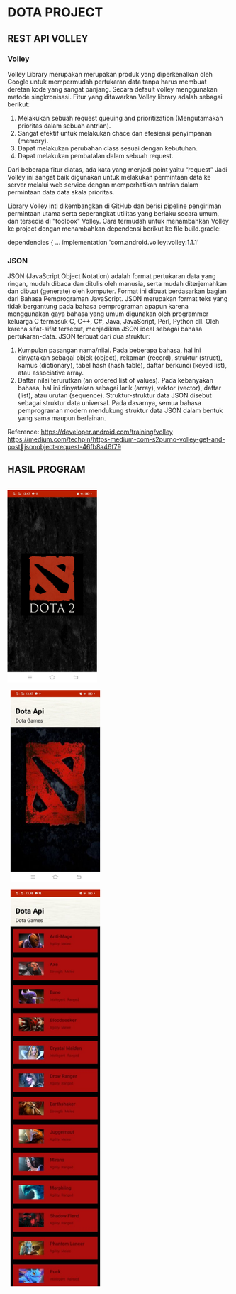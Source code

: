 # DOTA PROJECT 
## REST API VOLLEY 

### Volley
Volley Library merupakan merupakan produk yang diperkenalkan oleh Google untuk 
mempermudah pertukaran data tanpa harus membuat deretan kode yang sangat panjang. Secara 
default volley menggunakan metode singkronisasi.
Fitur yang ditawarkan Volley library adalah sebagai berikut: 
1. Melakukan sebuah request queuing and prioritization (Mengutamakan prioritas dalam 
sebuah antrian).
2. Sangat efektif untuk melakukan chace dan efesiensi penyimpanan (memory). 
3. Dapat melakukan perubahan class sesuai dengan kebutuhan. 
4. Dapat melakukan pembatalan dalam sebuah request. 

Dari beberapa fitur diatas, ada kata yang menjadi point yaitu “request” Jadi Volley ini 
sangat baik digunakan untuk melakukan permintaan data ke server melalui web service dengan 
memperhatikan antrian dalam permintaan data data skala prioritas.

Library Volley inti dikembangkan di GitHub dan berisi pipeline pengiriman permintaan 
utama serta seperangkat utilitas yang berlaku secara umum, dan tersedia di "toolbox" Volley. Cara 
termudah untuk menambahkan Volley ke project dengan menambahkan dependensi berikut ke file 
build.gradle:

dependencies {
      ...
        implementation 'com.android.volley:volley:1.1.1'
       

### JSON
JSON (JavaScript Object Notation) adalah format pertukaran data yang ringan, mudah 
dibaca dan ditulis oleh manusia, serta mudah diterjemahkan dan dibuat (generate) oleh komputer. 
Format ini dibuat berdasarkan bagian dari Bahasa Pemprograman JavaScript. JSON merupakan 
format teks yang tidak bergantung pada bahasa pemprograman apapun karena menggunakan 
gaya bahasa yang umum digunakan oleh programmer keluarga C termasuk C, C++, C#, Java, 
JavaScript, Perl, Python dll. Oleh karena sifat-sifat tersebut, menjadikan JSON ideal sebagai 
bahasa pertukaran-data.
JSON terbuat dari dua struktur: 
1. Kumpulan pasangan nama/nilai. Pada beberapa bahasa, hal ini dinyatakan sebagai objek 
(object), rekaman (record), struktur (struct), kamus (dictionary), tabel hash (hash table), 
daftar berkunci (keyed list), atau associative array. 
2. Daftar nilai terurutkan (an ordered list of values). Pada kebanyakan bahasa, hal ini 
dinyatakan sebagai larik (array), vektor (vector), daftar (list), atau urutan (sequence).
Struktur-struktur data JSON disebut sebagai struktur data universal. Pada dasarnya, 
semua bahasa pemprograman modern mendukung struktur data JSON dalam bentuk yang sama 
maupun berlainan.

Reference:
https://developer.android.com/training/volley
https://medium.com/techpin/https-medium-com-s2purno-volley-get-and-postjsonobject-request-46fb8a46f79

## HASIL PROGRAM 
<code> <img width="40%" src="https://github.com/inamyrpl28/RestAPI_Volley/blob/main/dota/dota%20(1).jpeg"></code>

<code> <img width="40%"
src="https://github.com/inamyrpl28/RestAPI_Volley/blob/main/dota/dota%20(2).jpeg"></code>

<code> <img width="40%"
src="https://github.com/inamyrpl28/RestAPI_Volley/blob/main/dota/dota%20(3).jpeg"></code>

<code> <img width="40%"
scr="https://github.com/inamyrpl28/RestAPI_Volley/blob/main/dota/run%20dota.mp4"></code>
